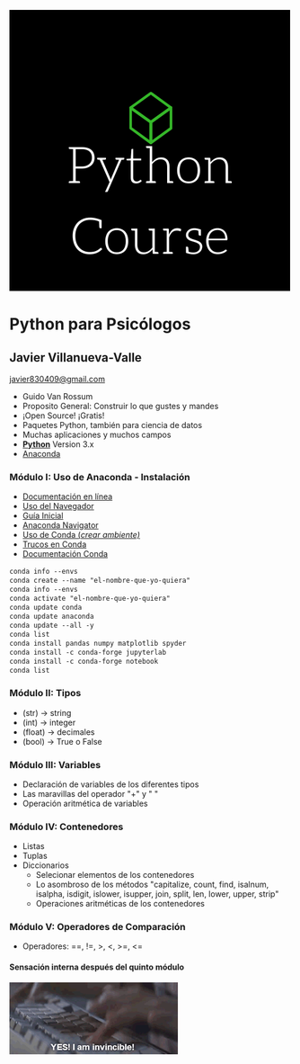 ![PsyPy](https://github.com/Sivlemx/Intro-Python-DataScience/raw/master/Python%20Course.png)

# Python para Psicólogos
## Javier Villanueva-Valle
<javier830409@gmail.com>

* Guido Van Rossum
* Proposito General: Construir lo que gustes y mandes
* ¡Open Source! ¡Gratis!
* Paquetes Python, también para ciencia de datos
* Muchas aplicaciones y muchos campos
* [**Python**](https://www.python.org/) Version 3.x 
* [Anaconda](https://www.anaconda.com/products/individual)

### Módulo I: Uso de Anaconda - Instalación
* [Documentación en línea](https://docs.anaconda.com/anaconda/user-guide/getting-started/)
* [Uso del Navegador](https://docs.anaconda.com/anaconda/navigator/getting-started/)
* [Guía Inicial](https://conda.io/projects/conda/en/latest/user-guide/getting-started.html)
* [Anaconda Navigator](https://docs.anaconda.com/anaconda/navigator/)
* [Uso de Conda (*crear ambiente)*](https://conda.io/projects/conda/en/latest/user-guide/getting-started.html)
* [Trucos en Conda](https://conda.io/projects/conda/en/latest/_downloads/843d9e0198f2a193a3484886fa28163c/conda-cheatsheet.pdf)
* [Documentación Conda](https://conda.io/projects/conda/en/latest/user-guide/index.html)

~~~
conda info --envs
conda create --name "el-nombre-que-yo-quiera"
conda info --envs
conda activate "el-nombre-que-yo-quiera"
conda update conda
conda update anaconda
conda update --all -y
conda list
conda install pandas numpy matplotlib spyder
conda install -c conda-forge jupyterlab
conda install -c conda-forge notebook
conda list
~~~

### Módulo II: Tipos
- (str) -> string
- (int) -> integer
- (float) -> decimales
- (bool) -> True o False

### Módulo III: Variables
- Declaración de variables de los diferentes tipos
- Las maravillas del operador "+" y " "
- Operación aritmética de variables 

### Módulo IV: Contenedores 
- Listas
- Tuplas
- Diccionarios
	- Selecionar elementos de los contenedores
	- Lo asombroso de los métodos "capitalize, count, find, isalnum, isalpha, isdigit, islower, isupper, join, split, len, lower, upper, strip" 
	- Operaciones aritméticas de los contenedores

### Módulo V: Operadores de Comparación
- Operadores: ==, !=, >, <, >=, <=

#### Sensación interna después del quinto módulo
![](https://github.com/Sivlemx/Intro-Python-DataScience/raw/master/invincible.gif)